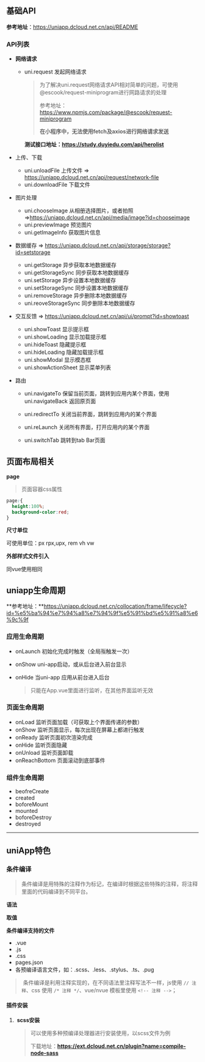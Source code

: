 ## 基础API

**参考地址**：https://uniapp.dcloud.net.cn/api/README

### API列表

- **网络请求**

  - uni.request 发起网络请求

    > 为了解决uni.request网络请求API相对简单的问题，可使用@escook/request-miniprogram进行网路请求的处理
    >
    > 参考地址：https://www.npmjs.com/package/@escook/request-miniprogram
    >
    > **在小程序中，无法使用fetch及axios进行网络请求发送**
    
    **测试接口地址：https://study.duyiedu.com/api/herolist**

- 上传、下载

  - uni.unloadFile 上传文件  => https://uniapp.dcloud.net.cn/api/request/network-file
  - uni.downloadFile 下载文件

- 图片处理

  - uni.chooseImage 从相册选择图片，或者拍照 =>https://uniapp.dcloud.net.cn/api/media/image?id=chooseimage
  - uni.previewImage 预览图片
  - uni.getImageInfo 获取图片信息

- 数据缓存 => https://uniapp.dcloud.net.cn/api/storage/storage?id=setstorage

  - uni.getStorage 异步获取本地数据缓存
  - uni.getStorageSync 同步获取本地数据缓存
  - uni.setStorage 异步设置本地数据缓存
  - uni.setStorageSync 同步设置本地数据缓存
  - uni.removeStorage 异步删除本地数据缓存
  - uni.reoveStorageSync 同步删除本地数据缓存

- 交互反馈 => https://uniapp.dcloud.net.cn/api/ui/prompt?id=showtoast

  - uni.showToast 显示提示框
  - uni.showLoading 显示加载提示框
  - uni.hideToast 隐藏提示框
  - uni.hideLoading 隐藏加载提示框
  - uni.showModal 显示模态框
  - uni.showActionSheet 显示菜单列表

- 路由

  - uni.navigateTo 保留当前页面，跳转到应用内某个界面，使用uni.navigateBack 返回原页面

  - uni.redirectTo 关闭当前界面，跳转到应用内的某个界面

  - uni.reLaunch 关闭所有界面，打开应用内的某个界面

  - uni.switchTab 跳转到tab Bar页面

    

## 页面布局相关

**page**

> 页面容器css属性

```css
page:{
  height:100%;
  background-color:red;
}
```

**尺寸单位**

可使用单位：px rpx,upx, rem vh  vw

**外部样式文件引入**

同vue使用相同	



## uniapp生命周期

**参考地址：**https://uniapp.dcloud.net.cn/collocation/frame/lifecycle?id=%e5%ba%94%e7%94%a8%e7%94%9f%e5%91%bd%e5%91%a8%e6%9c%9f

### 应用生命周期

- onLaunch 初始化完成时触发（全局🈯️触发一次）

- onShow uni-app启动，或从后台进入前台显示

- onHide 当uni-app 应用从前台进入后台

  > 只能在App.vue里面进行监听，在其他界面监听无效

### 页面生命周期

- onLoad 监听页面加载（可获取上个界面传递的参数）
- onShow 监听页面显示，每次出现在屏幕上都进行触发
- onReady 监听页面初次渲染完成
- onHide 监听页面隐藏
- onUnload 监听页面卸载
- onReachBottom 页面滚动到底部事件

### 组件生命周期

- beofreCreate 
- created
- boforeMount
- mounted
- boforeDestroy
- destroyed



---




## uniApp特色

### 条件编译

> 条件编译是用特殊的注释作为标记，在编译时根据这些特殊的注释，将注释里面的代码编译到不同平台。

**语法**

<!-- ![image-20210712225857698](https://tva1.sinaimg.cn/large/008i3skNly1gsek7g2i93j31tm0hk41p.jpg) -->

**取值**

<!-- ![image-20210712230042343](https://tva1.sinaimg.cn/large/008i3skNly1gsfadcxx6nj310a0u040t.jpg) -->

**条件编译支持的文件**

- .vue
- .js
- .css
- pages.json
- 各预编译语言文件，如：.scss、.less、.stylus、.ts、.pug

> ​		条件编译是利用注释实现的，在不同语法里注释写法不一样，js使用 `// 注释`、css 使用 `/* 注释 */`、vue/nvue 模板里使用 `<!-- 注释 -->`；



#### 插件安装

1. ​	**scss安装**

   > 可以使用多种预编译处理器进行安装使用，以scss文件为例
   >
   > 下载地址：**https://ext.dcloud.net.cn/plugin?name=compile-node-sass**

   <!-- ![image-20210716175247652](https://tva1.sinaimg.cn/large/008i3skNly1gsixua1hqdj316w0u0gpv.jpg) -->
